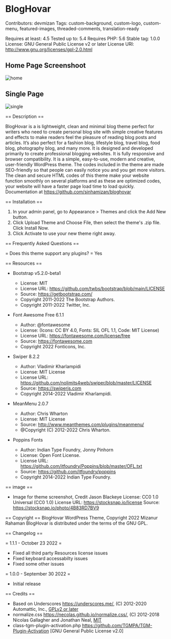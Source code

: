 # BlogHovar

Contributors: devmizan
Tags: custom-background, custom-logo, custom-menu, featured-images, threaded-comments, translation-ready

Requires at least: 4.5
Tested up to: 5.4
Requires PHP: 5.6
Stable tag: 1.0.0
License: GNU General Public License v2 or later
License URI: http://www.gnu.org/licenses/gpl-2.0.html

## Home Page Screenshoot

![home](https://user-images.githubusercontent.com/26348416/199048054-f93b45ec-9ea5-4bb2-ad04-ac6245bf9e69.png)


## Single Page

![single](https://user-images.githubusercontent.com/26348416/199048879-b6a77b03-c3a3-4a43-a920-5ee7916d7ef1.png)


== Description ==

BlogHovar is a is lightweight, clean and minimal blog theme perfect for writers who need to create personal blog site with simple creative features and effects to make readers feel the pleasure of reading blog posts and articles. It’s also perfect for a fashion blog, lifestyle blog, travel blog, food blog, photography blog, and many more. It is designed and developed primarily to create professional blogging websites. It is fully responsive and browser compatibility. It is a simple, easy-to-use, modern and creative, user-friendly WordPress theme. The codes included in the theme are made SEO-friendly so that people can easily notice you and you get more visitors. The clean and secure HTML codes of this theme make your website function smoothly on several platforms and as these are optimized codes, your website will have a faster page load time to load quickly. Documentation at https://github.com/sinhamizan/bloghovar

== Installation ==

1. In your admin panel, go to Appearance > Themes and click the Add New button.
2. Click Upload Theme and Choose File, then select the theme's .zip file. Click Install Now.
3. Click Activate to use your new theme right away.

== Frequently Asked Questions ==

= Does this theme support any plugins? =
Yes

== Resources ==

* Bootstrap v5.2.0-beta1
  - License: MIT
  - License URL: https://github.com/twbs/bootstrap/blob/main/LICENSE
  - Source: https://getbootstrap.com/
  - Copyright 2011-2022 The Bootstrap Authors.
  - Copyright 2011-2022 Twitter, Inc.

* Font Awesome Free 6.1.1
  - Author: @fontawesome
  - License: (Icons: CC BY 4.0, Fonts: SIL OFL 1.1, Code: MIT License)
  - License URL: https://fontawesome.com/license/free
  - Source: https://fontawesome.com
  - Copyright 2022 Fonticons, Inc.

* Swiper 8.2.2
  - Author: Vladimir Kharlampidi
  - License: MIT License
  - License URL: https://github.com/nolimits4web/swiper/blob/master/LICENSE
  - Source: https://swiperjs.com
  - Copyright 2014-2022 Vladimir Kharlampidi.

* MeanMenu 2.0.7
  - Author: Chris Wharton
  - License: MIT License
  - Source: http://www.meanthemes.com/plugins/meanmenu/
  - @Copyright (C) 2012-2022 Chris Wharton.


* Poppins Fonts
  - Author: Indian Type Foundry, Jonny Pinhorn
  - License:  Open Font License.
  - License URL: https://github.com/itfoundry/Poppins/blob/master/OFL.txt
  - Source: https://github.com/itfoundry/poppins
  - Copyright 2014-2022 Indian Type Foundry.

== image ==

* Image for theme screenshot, Credit Jason Blackeye
  License: CC0 1.0 Universal (CC0 1.0)
  License URL: https://stocksnap.io/license
  Source: https://stocksnap.io/photo/4B83RD7BV9


== Copyright ==
BlogHovar WordPress Theme, Copyright 2022 Mizanur Rahaman
BlogHovar is distributed under the terms of the GNU GPL.

== Changelog ==

= 1.1.1 - October 23 2022 =
* Fixed all third party Resources license issues
* Fixed keyboard accessabilty issues
* Fixed some other issues

= 1.0.0 - September 30 2022 =
* Initial release

== Credits ==

* Based on Underscores https://underscores.me/, (C) 2012-2020 Automattic, Inc., [GPLv2 or later](https://www.gnu.org/licenses/gpl-2.0.html)
* normalize.css https://necolas.github.io/normalize.css/, (C) 2012-2018 Nicolas Gallagher and Jonathan Neal, [MIT](https://opensource.org/licenses/MIT)
* class-tgm-plugin-activation.php https://github.com/TGMPA/TGM-Plugin-Activation [GNU General Public License v2.0]
